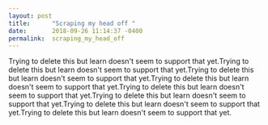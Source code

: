 ```yaml
---
layout: post
title:      "Scraping my head off "
date:       2018-09-26 11:14:37 -0400
permalink:  scraping_my_head_off
---
```



Trying to delete this but learn doesn't seem to support that yet.Trying to delete this but learn doesn't seem to support that yet.Trying to delete this but learn doesn't seem to support that yet.Trying to delete this but learn doesn't seem to support that yet.Trying to delete this but learn doesn't seem to support that yet.Trying to delete this but learn doesn't seem to support that yet.Trying to delete this but learn doesn't seem to support that yet.Trying to delete this but learn doesn't seem to support that yet.
